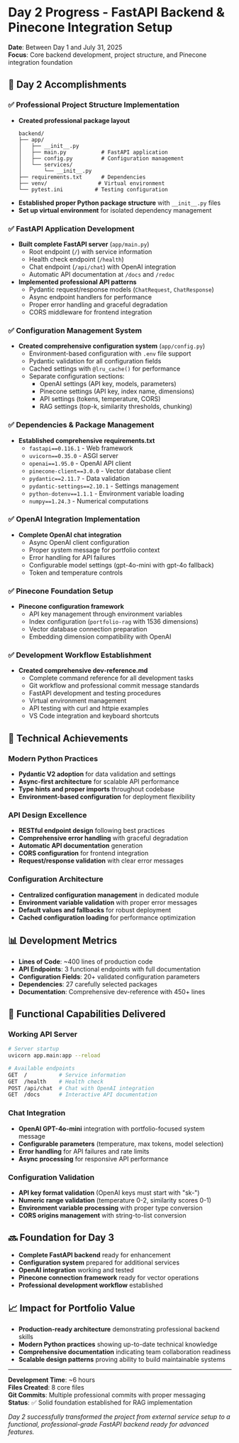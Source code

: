 # Day 2 Progress - FastAPI Backend & Pinecone Integration Setup

**Date**: Between Day 1 and July 31, 2025  
**Focus**: Core backend development, project structure, and Pinecone integration foundation

## 🎯 Day 2 Accomplishments

### ✅ Professional Project Structure Implementation
- **Created professional package layout**
  ```
  backend/
  ├── app/
  │   ├── __init__.py
  │   ├── main.py           # FastAPI application
  │   ├── config.py         # Configuration management
  │   └── services/
  │       └── __init__.py
  ├── requirements.txt      # Dependencies
  ├── venv/                # Virtual environment
  └── pytest.ini          # Testing configuration
  ```
- **Established proper Python package structure** with `__init__.py` files
- **Set up virtual environment** for isolated dependency management

### ✅ FastAPI Application Development
- **Built complete FastAPI server** (`app/main.py`)
  - Root endpoint (`/`) with service information
  - Health check endpoint (`/health`)
  - Chat endpoint (`/api/chat`) with OpenAI integration
  - Automatic API documentation at `/docs` and `/redoc`
- **Implemented professional API patterns**
  - Pydantic request/response models (`ChatRequest`, `ChatResponse`)
  - Async endpoint handlers for performance
  - Proper error handling and graceful degradation
  - CORS middleware for frontend integration

### ✅ Configuration Management System
- **Created comprehensive configuration system** (`app/config.py`)
  - Environment-based configuration with `.env` file support
  - Pydantic validation for all configuration fields
  - Cached settings with `@lru_cache()` for performance
  - Separate configuration sections:
    - OpenAI settings (API key, models, parameters)
    - Pinecone settings (API key, index name, dimensions)
    - API settings (tokens, temperature, CORS)
    - RAG settings (top-k, similarity thresholds, chunking)

### ✅ Dependencies & Package Management
- **Established comprehensive requirements.txt**
  - `fastapi==0.116.1` - Web framework
  - `uvicorn==0.35.0` - ASGI server
  - `openai==1.95.0` - OpenAI API client
  - `pinecone-client==3.0.0` - Vector database client
  - `pydantic==2.11.7` - Data validation
  - `pydantic-settings==2.10.1` - Settings management
  - `python-dotenv==1.1.1` - Environment variable loading
  - `numpy==1.24.3` - Numerical computations

### ✅ OpenAI Integration Implementation
- **Complete OpenAI chat integration**
  - Async OpenAI client configuration
  - Proper system message for portfolio context
  - Error handling for API failures
  - Configurable model settings (gpt-4o-mini with gpt-4o fallback)
  - Token and temperature controls

### ✅ Pinecone Foundation Setup
- **Pinecone configuration framework**
  - API key management through environment variables
  - Index configuration (`portfolio-rag` with 1536 dimensions)
  - Vector database connection preparation
  - Embedding dimension compatibility with OpenAI

### ✅ Development Workflow Establishment
- **Created comprehensive dev-reference.md**
  - Complete command reference for all development tasks
  - Git workflow and professional commit message standards
  - FastAPI development and testing procedures
  - Virtual environment management
  - API testing with curl and httpie examples
  - VS Code integration and keyboard shortcuts

## 🔧 Technical Achievements

### Modern Python Practices
- **Pydantic V2 adoption** for data validation and settings
- **Async-first architecture** for scalable API performance
- **Type hints and proper imports** throughout codebase
- **Environment-based configuration** for deployment flexibility

### API Design Excellence
- **RESTful endpoint design** following best practices
- **Comprehensive error handling** with graceful degradation
- **Automatic API documentation** generation
- **CORS configuration** for frontend integration
- **Request/response validation** with clear error messages

### Configuration Architecture
- **Centralized configuration management** in dedicated module
- **Environment variable validation** with proper error messages
- **Default values and fallbacks** for robust deployment
- **Cached configuration loading** for performance optimization

## 📊 Development Metrics
- **Lines of Code**: ~400 lines of production code
- **API Endpoints**: 3 functional endpoints with full documentation
- **Configuration Fields**: 20+ validated configuration parameters
- **Dependencies**: 27 carefully selected packages
- **Documentation**: Comprehensive dev-reference with 450+ lines

## 🚀 Functional Capabilities Delivered

### Working API Server
```bash
# Server startup
uvicorn app.main:app --reload

# Available endpoints
GET  /          # Service information
GET  /health    # Health check
POST /api/chat  # Chat with OpenAI integration
GET  /docs      # Interactive API documentation
```

### Chat Integration
- **OpenAI GPT-4o-mini** integration with portfolio-focused system message
- **Configurable parameters** (temperature, max tokens, model selection)
- **Error handling** for API failures and rate limits
- **Async processing** for responsive API performance

### Configuration Validation
- **API key format validation** (OpenAI keys must start with "sk-")
- **Numeric range validation** (temperature 0-2, similarity scores 0-1)
- **Environment variable processing** with proper type conversion
- **CORS origins management** with string-to-list conversion

## 🔜 Foundation for Day 3
- **Complete FastAPI backend** ready for enhancement
- **Configuration system** prepared for additional services
- **OpenAI integration** working and tested
- **Pinecone connection framework** ready for vector operations
- **Professional development workflow** established

## 📈 Impact for Portfolio Value
- **Production-ready architecture** demonstrating professional backend skills
- **Modern Python practices** showing up-to-date technical knowledge
- **Comprehensive documentation** indicating team collaboration readiness
- **Scalable design patterns** proving ability to build maintainable systems

---

**Development Time**: ~6 hours  
**Files Created**: 8 core files  
**Git Commits**: Multiple professional commits with proper messaging  
**Status**: ✅ Solid foundation established for RAG implementation  

*Day 2 successfully transformed the project from external service setup to a functional, professional-grade FastAPI backend ready for advanced features.*